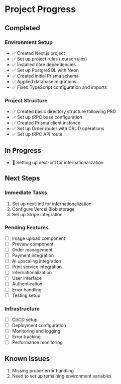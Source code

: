 # Project Progress

## Completed

### Environment Setup

- ✅ Created Next.js project
- ✅ Set up project rules (.cursorrules)
- ✅ Installed core dependencies
- ✅ Set up PostgreSQL with Neon
- ✅ Created initial Prisma schema
- ✅ Applied database migrations
- ✅ Fixed TypeScript configuration and imports

### Project Structure

- ✅ Created basic directory structure following PRD
- ✅ Set up tRPC base configuration
- ✅ Created Prisma client instance
- ✅ Set up Order router with CRUD operations
- ✅ Set up tRPC API route

## In Progress

- 🔄 Setting up next-intl for internationalization

## Next Steps

### Immediate Tasks

1. Set up next-intl for internationalization
2. Configure Vercel Blob storage
3. Set up Stripe integration

### Pending Features

- [ ] Image upload component
- [ ] Preview component
- [ ] Order management
- [ ] Payment integration
- [ ] AI upscaling integration
- [ ] Print service integration
- [ ] Internationalization
- [ ] User interface
- [ ] Authentication
- [ ] Error handling
- [ ] Testing setup

### Infrastructure

- [ ] CI/CD setup
- [ ] Deployment configuration
- [ ] Monitoring and logging
- [ ] Error tracking
- [ ] Performance monitoring

## Known Issues

1. Missing proper error handling
2. Need to set up remaining environment variables
